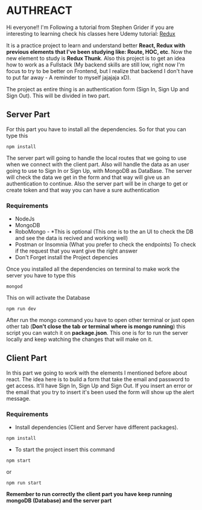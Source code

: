 # AUTHREACT

Hi everyone!! I'm Following a tutorial from Stephen Grider if you are interesting to learning check his classes here
Udemy tutorial: [Redux](https://www.udemy.com/react-redux/)

It is a practice project to learn and understand better **React, Redux with previous elements that I've been studying like: Route, HOC, etc**. Now the new element to study is **Redux Thunk**. Also this project is to get an idea how to work as a Fullstack (My backend skills are still low, right now I'm focus to try to be better on Frontend, but I realize that backend I don't have to put far away - A reminder to myself jajajaja xD).

The project as entire thing is an authentication form (Sign In, Sign Up and Sign Out). This will be divided in two part.

## Server Part

For this part you have to install all the dependencies. So for that you can type this 

```
npm install
```

The server part will going to handle the local routes that we going to use when we connect with the client part. Also will handle the data as an user going to use to Sign In or Sign Up, with MongoDB as DataBase. The server will check the data we get in the form and that way will give us an authentication to continue. Also the server part will be in charge to get or create token and that way you can have a sure authentication

### Requirements 

* NodeJs
* MongoDB
* RoboMongo - *This is optional (This one is to the an UI to check the DB and see the data is recived and working well)
* Postman or Insomnia (What you prefer to check the endpoints) To check if the request that you want give the right answer
* Don't Forget install the Project depencies

Once you installed all the dependencies on terminal to make work the server you have to type this

```
mongod
```
This on will activate the Database

```
npm run dev
```
After run the mongo command you have to open other terminal or just open other tab (**Don't close the tab or terminal where is mongo running**) this script you can watch it on **package.json**. This one is for to run the server locally and keep watching the changes that will make on it. 

## Client Part

In this part we going to work with the elements I mentioned before about react. The idea here is to build a form that take the email and password to get access. It'll have Sign In, Sign Up and Sign Out. If you insert an error or the email that you try to insert it's been used the form will show up the alert message.

### Requirements

* Install dependencies (Client and Server have different packages).
```
npm install
```
* To start the project insert this command
```
npm start
```
or
```
npm run start
```
**Remember to run correctly the client part you have keep running mongoDB (Database) and the server part**